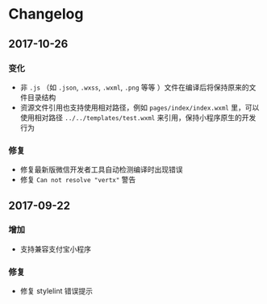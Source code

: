 # Changelog

## 2017-10-26

### 变化

- 非 `.js` （如 `.json`, `.wxss`, `.wxml`, `.png` 等等 ）文件在编译后将保持原来的文件目录结构
- 资源文件引用也支持使用相对路径，例如 `pages/index/index.wxml` 里，可以使用相对路径 `../../templates/test.wxml` 来引用，保持小程序原生的开发行为

### 修复

- 修复最新版微信开发者工具自动检测编译时出现错误
- 修复 `Can not resolve "vertx"` 警告


## 2017-09-22

### 增加

- 支持兼容支付宝小程序

### 修复

- 修复 stylelint 错误提示
